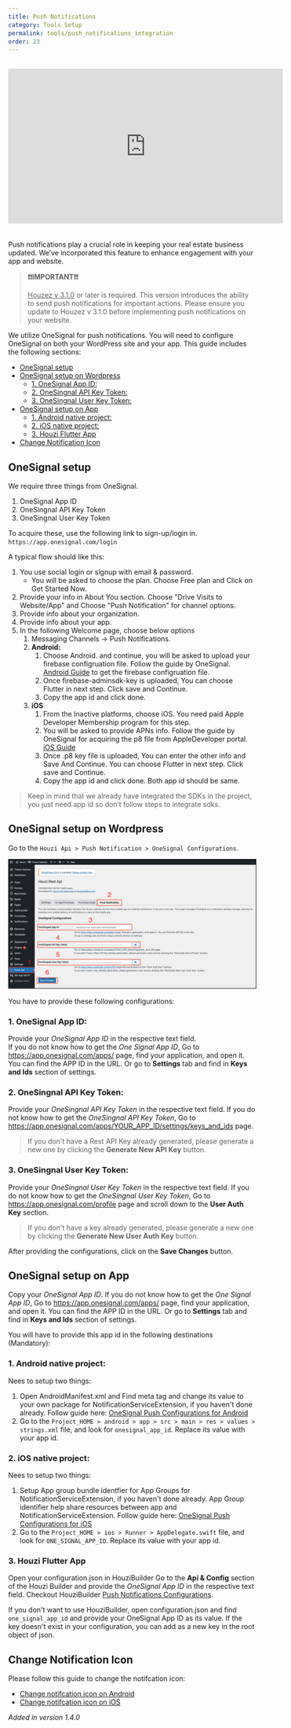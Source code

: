 ```yaml
---
title: Push Notifications
category: Tools Setup
permalink: tools/push_notifications_integration
order: 23
---
```



<br/>
<iframe width="560" height="315" src="https://www.youtube.com/embed/OMgi2bFTc9w" frameborder="0" allow="accelerometer; autoplay; clipboard-write; encrypted-media; gyroscope; picture-in-picture" allowfullscreen></iframe>

<br/>
<br/>

Push notifications play a crucial role in keeping your real estate business updated. We’ve incorporated this feature to enhance engagement with your app and website. 

>  **❗️❗️IMPORTANT❗️❗️**
>
>  <u>Houzez v 3.1.0</u> or later is required. This version introduces the ability to send push notifications for important actions. Please ensure you update to Houzez v 3.1.0 before implementing push notifications on your website.

We utilize OneSignal for push notifications. You will need to configure OneSignal on both your WordPress site and your app. This guide includes the following sections:

- [OneSignal setup](#onesignal-setup)
- [OneSignal setup on Wordpress](#onesignal-setup-on-wordpress)
  - [1. OneSignal App ID:](#1-onesignal-app-id)
  - [2. OneSingnal API Key Token:](#2-onesingnal-api-key-token)
  - [3. OneSingnal User Key Token:](#3-onesingnal-user-key-token)
- [OneSignal setup on App](#onesignal-setup-on-app)
  - [1. Android native project:](#1-android-native-project)
  - [2. iOS native project:](#2-ios-native-project)
  - [3. Houzi Flutter App](#3-houzi-flutter-app)
- [Change Notification Icon](#change-notification-icon)



## OneSignal setup

We require three things from OneSignal.
1. OneSignal App ID
2. OneSingnal API Key Token
3. OneSingnal User Key Token

To acquire these, use the following link to sign-up/login in. `https://app.onesignal.com/login`

A typical flow should like this:

1. You use social login or signup with email & password.
   - You will be asked to choose the plan. Choose Free plan and Click on Get Started Now.
2. Provide your info in About You section. Choose "Drive Visits to Website/App" and Choose "Push Notification" for channel options.
3. Provide info about your organization.
4. Provide info about your app.
5. In the following Welcome page, choose below options
   1. Messaging Channels -> Push Notifications.
   2. **Android:**
      1. Choose Android. and continue, you will be asked to upload your firebase configruation file. Follow the guide by OneSignal. [Android Guide](https://documentation.onesignal.com/docs/android-firebase-credentials) to get the firebase configruation file.
      2. Once firebase-adminsdk-key is uploaded, You can choose Flutter in next step. Click save and Continue.
      3. Copy the app id and click done.
   3. **iOS**
      1. From the Inactive platforms, choose iOS. You need paid Apple Developer Membership program for this step.
      2. You will be asked to provide APNs info. Follow the guide by OneSignal for acquiring the p8 file from AppleDeveloper portal. [iOS Guide](https://documentation.onesignal.com/docs/ios-p8-token-based-connection-to-apns)
      3. Once .p8 key file is uploaded, You can enter the other info and Save And Continue. You can choose Flutter in next step. Click save and Continue.
      4. Copy the app id and click done. Both app id should be same.

> Keep in mind that we already have integrated the SDKs in the project, you just need app id so don’t follow steps to integrate sdks.

## OneSignal setup on Wordpress

Go to the `Houzi Api > Push Notification > OneSignal Configurations`.

<img src="../../images/one-signal-wordpress-config.png" alt="one-signal-wordpress-config" title="one-signal-wordpress-config" border="1px solid"/>  

You have to provide these following configurations:

### 1. OneSignal App ID:

Provide your *OneSignal App ID* in the respective text field.<br/>If you do not know how to get the *One Signal App ID*, Go to https://app.onesignal.com/apps/ page, find your application, and open it. You can find the APP ID in the URL.
Or go to **Settings** tab and find in **Keys and Ids** section of settings.

### 2. OneSingnal API Key Token:

Provide your *OneSingnal API Key Token* in the respective text field. If you do not know how to get the *OneSingnal API Key Token*, Go to https://app.onesignal.com/apps/YOUR_APP_ID/settings/keys_and_ids page.

> If you don't have a Rest API Key already generated, please generate a new one by clicking the **Generate New API Key** button.


### 3. OneSingnal User Key Token:

Provide your *OneSingnal User Key Token* in the respective text field. If you do not know how to get the *OneSingnal User Key Token*, Go to https://app.onesignal.com/profile page and scroll down to the **User Auth Key** section.

> If you don't have a key already generated, please generate a new one by clicking the **Generate New User Auth Key** button.


After providing the configurations, click on the **Save Changes** button.


## OneSignal setup on App

Copy your *OneSignal App ID*. If you do not know how to get the *One Signal App ID*, Go to https://app.onesignal.com/apps/ page, find your application, and open it. You can find the APP ID in the URL.
Or go to **Settings** tab and find in **Keys and Ids** section of settings.

You will have to provide this app id in the following destinations (Mandatory):

### 1. Android native project:
Nees to setup two things:
1. Open AndroidManifest.xml and Find meta tag and change its value to your own package for NotificationServiceExtension, if you haven't done already. Follow guide here: [OneSignal Push Configurations for Android](../app-setup/change_app_identifier#onesignal-push-configurations-for-android)
2. Go to the `Project_HOME > android > app > src > main > res > values > strings.xml` file, and look for `onesignal_app_id`. Replace its value with your app id.

### 2. iOS native project:
Nees to setup two things:
1. Setup App group bundle identfier for App Groups for NotificationServiceExtension, if you haven't done already. App Group identifier help share resources between app and NotificationServiceExtension. Follow guide here: [OneSignal Push Configurations for iOS](../app-setup/change_app_identifier#onesignal-push-configurations-for-ios)
2. Go to the `Project_HOME > ios > Runner > AppDelegate.swift` file, and look for `ONE_SIGNAL_APP_ID`. Replace its value with your app id.

### 3. Houzi Flutter App

Open your configuration.json in HouziBuilder Go to the **Api & Config** section of  the Houzi Builder and provide the *OneSignal App ID* in the respective text field. Checkout HouziBuilder [Push Notifications Configurations](/houzi-builder/api_config_setup#push-notification-configurations).   

If you don't want to use HouziBuilder, open configuration.json and find `one_signal_app_id` and provide your OneSignal App ID as its value. If the key doesn't exist in your configuration, you can add as a new key in the root object of json.

## Change Notification Icon

Please follow this guide to change the  notifcation icon:

- [Change notifcation icon on Android](https://documentation.onesignal.com/docs/android-notification-icons#how-to-add-default-icons)
- [Change notifcation icon on iOS](https://documentation.onesignal.com/docs/ios-customizations#notification-icons)


 *Added in version 1.4.0*